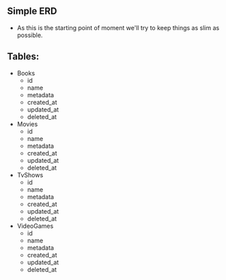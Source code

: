 ## Simple ERD
- As this is the starting point of moment we'll try to keep things 
  as slim as possible.

Tables:
--------------
- Books
  - id 
  - name
  - metadata
  - created_at
  - updated_at
  - deleted_at
- Movies
  - id
  - name
  - metadata
  - created_at
  - updated_at
  - deleted_at
- TvShows
  - id 
  - name
  - metadata
  - created_at
  - updated_at
  - deleted_at
- VideoGames
  - id
  - name
  - metadata
  - created_at
  - updated_at
  - deleted_at
